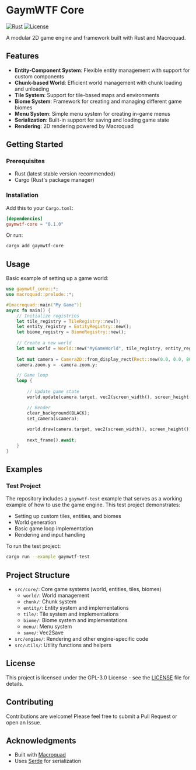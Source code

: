 # GaymWTF Core

[![Rust](https://img.shields.io/badge/rust-stable-orange.svg)](https://www.rust-lang.org/)
[![License](https://img.shields.io/badge/License-GPLv3-blue.svg)](LICENSE)

A modular 2D game engine and framework built with Rust and Macroquad.

## Features

- **Entity-Component System**: Flexible entity management with support for custom components
- **Chunk-based World**: Efficient world management with chunk loading and unloading
- **Tile System**: Support for tile-based maps and environments
- **Biome System**: Framework for creating and managing different game biomes
- **Menu System**: Simple menu system for creating in-game menus
- **Serialization**: Built-in support for saving and loading game state
- **Rendering**: 2D rendering powered by Macroquad

## Getting Started

### Prerequisites

- Rust (latest stable version recommended)
- Cargo (Rust's package manager)

### Installation

Add this to your `Cargo.toml`:

```toml
[dependencies]
gaymwtf-core = "0.1.0"
```

Or run:

```bash
cargo add gaymwtf-core
```

## Usage

Basic example of setting up a game world:

```rust
use gaymwtf_core::*;
use macroquad::prelude::*;

#[macroquad::main("My Game")]
async fn main() {
    // Initialize registries
    let tile_registry = TileRegistry::new();
    let entity_registry = EntityRegistry::new();
    let biome_registry = BiomeRegistry::new();
    
    // Create a new world
    let mut world = World::new("MyGameWorld", tile_registry, entity_registry, biome_registry);
    
    let mut camera = Camera2D::from_display_rect(Rect::new(0.0, 0.0, 800.0, 600.0));
    camera.zoom.y = -camera.zoom.y;

    // Game loop
    loop {
        
        // Update game state
        world.update(camera.target, vec2(screen_width(), screen_height()));

        // Render
        clear_background(BLACK);
        set_camera(&camera);
        
        world.draw(camera.target, vec2(screen_width(), screen_height()));
        
        next_frame().await;
    }
}
```

## Examples

### Test Project

The repository includes a `gaymwtf-test` example that serves as a working example of how to use the game engine. This test project demonstrates:

- Setting up custom tiles, entities, and biomes
- World generation
- Basic game loop implementation
- Rendering and input handling

To run the test project:

```bash
cargo run --example gaymwtf-test
```

## Project Structure

- `src/core/`: Core game systems (world, entities, tiles, biomes)
  - `world/`: World management
  - `chunk/`: Chunk system
  - `entity/`: Entity system and implementations
  - `tile/`: Tile system and implementations
  - `biome/`: Biome system and implementations
  - `menu/`: Menu system
  - `save/`: Vec2Save
- `src/engine/`: Rendering and other engine-specific code
- `src/utils/`: Utility functions and helpers

## License

This project is licensed under the GPL-3.0 License - see the [LICENSE](LICENSE) file for details.

## Contributing

Contributions are welcome! Please feel free to submit a Pull Request or open an Issue.

## Acknowledgments

- Built with [Macroquad](https://github.com/not-fl3/macroquad)
- Uses [Serde](https://serde.rs/) for serialization
